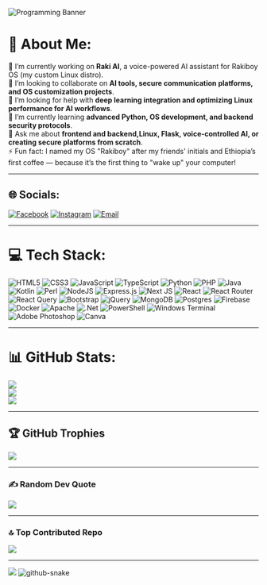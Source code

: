 ![Programming Banner](https://thumbs.dreamstime.com/b/horizontal-banner-hands-typing-laptop-keyboard-various-electronic-devices-symbols-programming-software-horizontal-125917922.jpg)
# 💫 About Me:
🔭 I’m currently working on **Raki AI**, a voice-powered AI assistant for Rakiboy OS (my custom Linux distro).  
👯 I’m looking to collaborate on **AI tools, secure communication platforms, and OS customization projects**.  
🤝 I’m looking for help with **deep learning integration and optimizing Linux performance for AI workflows**.  
🌱 I’m currently learning **advanced Python, OS development, and backend security protocols**.  
💬 Ask me about **frontend and backend,Linux, Flask, voice-controlled AI, or creating secure platforms from scratch**.  
⚡ Fun fact: I named my OS "Rakiboy" after my friends' initials and Ethiopia’s first coffee — because it’s the first thing to "wake up" your computer!

---

## 🌐 Socials:
[![Facebook](https://img.shields.io/badge/Facebook-%231877F2.svg?logo=Facebook&logoColor=white)](https://facebook.com/mrrobera.kassaye) 
[![Instagram](https://img.shields.io/badge/Instagram-%23E4405F.svg?logo=Instagram&logoColor=white)](https://instagram.com/mrrobotme) 
[![Email](https://img.shields.io/badge/Email-D14836?logo=gmail&logoColor=white)](mailto:roberakassaye@gmail.com)

---

# 💻 Tech Stack:
![HTML5](https://img.shields.io/badge/html5-%23E34F26.svg?style=for-the-badge&logo=html5&logoColor=white)
![CSS3](https://img.shields.io/badge/css3-%231572B6.svg?style=for-the-badge&logo=css3&logoColor=white)
![JavaScript](https://img.shields.io/badge/javascript-%23323330.svg?style=for-the-badge&logo=javascript&logoColor=%23F7DF1E)
![TypeScript](https://img.shields.io/badge/typescript-%23007ACC.svg?style=for-the-badge&logo=typescript&logoColor=white)
![Python](https://img.shields.io/badge/python-3670A0?style=for-the-badge&logo=python&logoColor=ffdd54)
![PHP](https://img.shields.io/badge/php-%23777BB4.svg?style=for-the-badge&logo=php&logoColor=white)
![Java](https://img.shields.io/badge/java-%23ED8B00.svg?style=for-the-badge&logo=openjdk&logoColor=white)
![Kotlin](https://img.shields.io/badge/kotlin-%237F52FF.svg?style=for-the-badge&logo=kotlin&logoColor=white)
![Perl](https://img.shields.io/badge/perl-%2339457E.svg?style=for-the-badge&logo=perl&logoColor=white)
![NodeJS](https://img.shields.io/badge/node.js-6DA55F?style=for-the-badge&logo=node.js&logoColor=white)
![Express.js](https://img.shields.io/badge/express.js-%23404d59.svg?style=for-the-badge&logo=express&logoColor=%2361DAFB)
![Next JS](https://img.shields.io/badge/Next-black?style=for-the-badge&logo=next.js&logoColor=white)
![React](https://img.shields.io/badge/react-%2320232a.svg?style=for-the-badge&logo=react&logoColor=%2361DAFB)
![React Router](https://img.shields.io/badge/React_Router-CA4245?style=for-the-badge&logo=react-router&logoColor=white)
![React Query](https://img.shields.io/badge/-React%20Query-FF4154?style=for-the-badge&logo=react%20query&logoColor=white)
![Bootstrap](https://img.shields.io/badge/bootstrap-%238511FA.svg?style=for-the-badge&logo=bootstrap&logoColor=white)
![jQuery](https://img.shields.io/badge/jquery-%230769AD.svg?style=for-the-badge&logo=jquery&logoColor=white)
![MongoDB](https://img.shields.io/badge/MongoDB-%234ea94b.svg?style=for-the-badge&logo=mongodb&logoColor=white)
![Postgres](https://img.shields.io/badge/postgres-%23316192.svg?style=for-the-badge&logo=postgresql&logoColor=white)
![Firebase](https://img.shields.io/badge/firebase-a08021?style=for-the-badge&logo=firebase&logoColor=ffcd34)
![Docker](https://img.shields.io/badge/docker-%230db7ed.svg?style=for-the-badge&logo=docker&logoColor=white)
![Apache](https://img.shields.io/badge/apache-%23D42029.svg?style=for-the-badge&logo=apache&logoColor=white)
![.Net](https://img.shields.io/badge/.NET-5C2D91?style=for-the-badge&logo=.net&logoColor=white)
![PowerShell](https://img.shields.io/badge/PowerShell-%235391FE.svg?style=for-the-badge&logo=powershell&logoColor=white)
![Windows Terminal](https://img.shields.io/badge/Windows%20Terminal-%234D4D4D.svg?style=for-the-badge&logo=windows-terminal&logoColor=white)
![Adobe Photoshop](https://img.shields.io/badge/adobe%20photoshop-%2331A8FF.svg?style=for-the-badge&logo=adobe%20photoshop&logoColor=white)
![Canva](https://img.shields.io/badge/Canva-%2300C4CC.svg?style=for-the-badge&logo=Canva&logoColor=white)

---

# 📊 GitHub Stats:
![](https://github-readme-stats.vercel.app/api?username=robikas19&theme=dark&hide_border=false&include_all_commits=true&count_private=false)  
![](https://streak-stats.demolab.com/?user=robikas19&theme=dark&hide_border=false)  
![](https://github-readme-stats.vercel.app/api/top-langs/?username=robikas19&theme=dark&hide_border=false&layout=compact)

---

## 🏆 GitHub Trophies
![](https://github-profile-trophy.vercel.app/?username=robikas19&theme=radical&no-frame=false&no-bg=true&margin-w=4)

---

### ✍️ Random Dev Quote
![](https://quotes-github-readme.vercel.app/api?type=vertical&theme=radical)

---

### 🔝 Top Contributed Repo
![](https://github-contributor-stats.vercel.app/api?username=robikas19&limit=5&theme=dark&combine_all_yearly_contributions=true)

---

[![](https://visitcount.itsvg.in/api?id=robikas19&icon=0&color=0)](https://visitcount.itsvg.in)
<picture>
  <source media="(prefers-color-scheme: dark)" srcset="https://raw.githubusercontent.com/tobiasmeyhoefer/tobiasmeyhoefer/output/github-snake-dark.svg" />
  <source media="(prefers-color-scheme: light)" srcset="https://raw.githubusercontent.com/tobiasmeyhoefer/tobiasmeyhoefer/output/github-snake.svg" />
  <img alt="github-snake" src="https://raw.githubusercontent.com/tobiasmeyhoefer/tobiasmeyhoefer/output/github-snake.svg" />
</picture>

